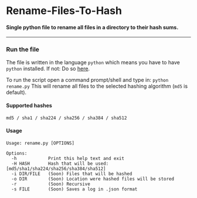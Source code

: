 # Rename-Files-To-Hash
#### Single python file to rename all files in a directory to their hash sums.

---

### Run the file
The file is written in the language `python` which means you have to have `python` installed.
If not: Do so [here](https://www.python.org/).

To run the script open a command prompt/shell and type in: `python rename.py`
This will rename all files to the selected hashing algorithm (`md5` is default).

#### Supported hashes
```
md5 / sha1 / sha224 / sha256 / sha384 / sha512
```

#### Usage
```
Usage: rename.py [OPTIONS]

Options:
  -h            Print this help text and exit
  -H HASH       Hash that will be used: [md5/sha1/sha224/sha256/sha384/sha512]
  -i DIR/FILE   (Soon) Files that will be hashed
  -o DIR        (Soon) Location were hashed files will be stored
  -r            (Soon) Recursive
  -s FILE       (Soon) Saves a log in .json format
```
